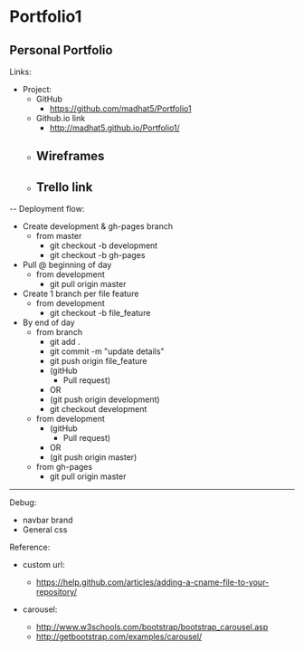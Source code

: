 # Portfolio1


Personal Portfolio
--
Links:

- Project:
    - GitHub
        - https://github.com/madhat5/Portfolio1
    - Github.io link
    	- http://madhat5.github.io/Portfolio1/
    - Wireframes
        -
    - Trello link
        -

--
Deployment flow:

- Create development & gh-pages branch
    - from master
        - git checkout -b development
        - git checkout -b gh-pages
- Pull @ beginning of day
    - from development
        - git pull origin master
- Create 1 branch per file feature
    - from development
        - git checkout -b file_feature
- By end of day
    - from branch
        - git add .
        - git commit -m "update details"
        - git push origin file_feature
        - (gitHub
            - Pull request)
        - OR
        - (git push origin development)
        - git checkout development
    - from development
        - (gitHub
          - Pull request)
        - OR
        - (git push origin master)
    - from gh-pages
        - git pull origin master

---
Debug:

- navbar brand
- General css



Reference:

- custom url:
    - https://help.github.com/articles/adding-a-cname-file-to-your-repository/

- carousel:
    - http://www.w3schools.com/bootstrap/bootstrap_carousel.asp
    - http://getbootstrap.com/examples/carousel/
